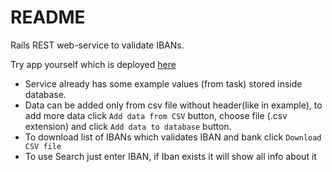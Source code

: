 # README
Rails REST web-service to validate IBANs.

Try app yourself which is deployed [here](https://ibanvalidation.herokuapp.com/.)


*  Service already has some example values (from task) stored inside database.
* Data can be added only from csv file without header(like in example), to add more data click `Add data from CSV` button, choose file (.csv extension) and click 
`Add data to database` button.
* To download list of IBANs which validates IBAN and bank click `Download CSV file`
* To use Search just enter IBAN, if Iban exists it will show all info about it


